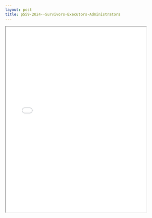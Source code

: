 ```yaml
---
layout: post
title: p559-2024--Survivors-Executors-Administrators
---
```


<div class="pdf-container">
<iframe src="/ea/_pdf-2-md/p559-2024--Survivors-Executors-Administrators.pdf" height="600" width="90%" allowFullScreen="true"></iframe>
</div>


